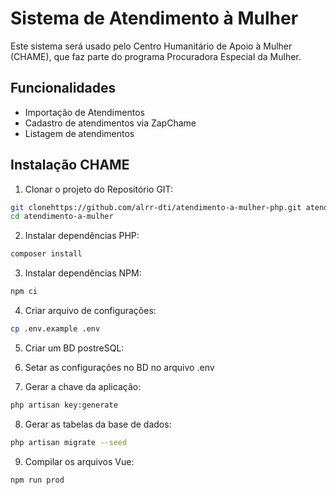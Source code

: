 # Sistema de Atendimento à Mulher

Este sistema será usado pelo Centro Humanitário de Apoio à Mulher (CHAME), que faz parte do programa Procuradora Especial da Mulher.


## Funcionalidades

- Importação de Atendimentos
- Cadastro de atendimentos via ZapChame
- Listagem de atendimentos


## Instalação CHAME

1) Clonar o projeto do Repositório GIT: 

```sh
git clonehttps://github.com/alrr-dti/atendimento-a-mulher-php.git atendimento-a-mulher
cd atendimento-a-mulher
```

2) Instalar dependências PHP:

```sh
composer install
```

3) Instalar dependências NPM:

```sh
npm ci
```

4) Criar arquivo de configurações:

```sh
cp .env.example .env
```

5) Criar um BD postreSQL:

6) Setar as configurações no BD no arquivo .env

7) Gerar a chave da aplicação:

```sh
php artisan key:generate
```

8) Gerar as tabelas da base de dados:

```sh
php artisan migrate --seed
```

9) Compilar os arquivos Vue:

```sh
npm run prod
```
